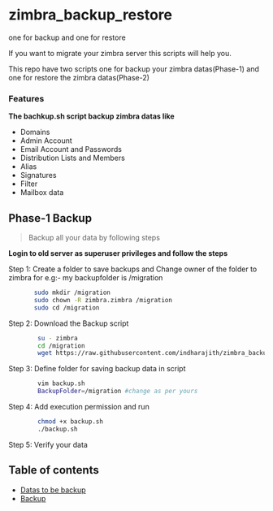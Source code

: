 # zimbra_backup_restore
one for backup and one for restore

If you want to migrate your zimbra server this scripts will help you.

This repo have two scripts one for backup your zimbra datas(Phase-1) and one for restore the zimbra datas(Phase-2)

### Features
**The bachkup.sh script backup zimbra datas like**
- Domains
- Admin Account
- Email Account and Passwords
- Distribution Lists and Members
- Alias
- Signatures
- Filter
- Mailbox data

## Phase-1  Backup 
>Backup all your data by following steps

**Login to old server as superuser privileges and follow the steps**

Step 1: Create a folder to save backups and Change owner of the folder to zimbra
        for e.g:- my backupfolder is /migration
        
 ```bash 
        sudo mkdir /migration
        sudo chown -R zimbra.zimbra /migration
        sudo cd /migration
```

Step 2: Download the Backup script
```bash
        su - zimbra
        cd /migration
        wget https://raw.githubusercontent.com/indharajith/zimbra_backup_restore/master/backup.sh
```

Step 3: Define folder for saving backup data in script

```bash
        vim backup.sh
        BackupFolder=/migration #change as per yours
```
Step 4: Add execution permission and run

```bash
        chmod +x backup.sh
        ./backup.sh
```
Step 5: Verify your data



## Table of contents

- [Datas to be backup](#Features)
- [Backup](#Phase-1--Backup)
